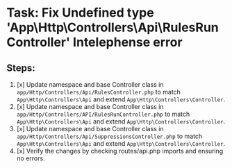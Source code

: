 # Task: Fix Undefined type 'App\Http\Controllers\Api\RulesRunController' Intelephense error

## Steps:

1. [x] Update namespace and base Controller class in `app/Http/Controllers/Api/RulesController.php` to match `App\Http\Controllers\Api` and extend `App\Http\Controllers\Controller`.
2. [x] Update namespace and base Controller class in `app/Http/Controllers/API/RulesRunController.php` to match `App\Http\Controllers\Api` and extend `App\Http\Controllers\Controller`.
3. [x] Update namespace and base Controller class in `app/Http/Controllers/Api/SuppressionsController.php` to match `App\Http\Controllers\Api` and extend `App\Http\Controllers\Controller`.
4. [x] Verify the changes by checking routes/api.php imports and ensuring no errors.
